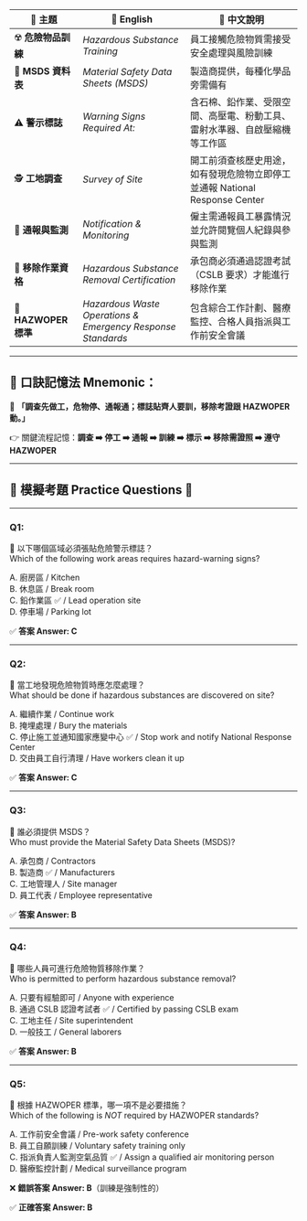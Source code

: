 |🧾 主題|📘 English|📝 中文說明|
|---|---|---|
|☢️ **危險物品訓練**|_Hazardous Substance Training_|員工接觸危險物質需接受安全處理與風險訓練|
|📄 **MSDS 資料表**|_Material Safety Data Sheets (MSDS)_|製造商提供，每種化學品旁需備有|
|⚠️ **警示標誌**|_Warning Signs Required At:_|含石棉、鉛作業、受限空間、高壓電、粉動工具、雷射水準器、自啟壓縮機等工作區|
|🕵️ **工地調查**|_Survey of Site_|開工前須查核歷史用途，如有發現危險物立即停工並通報 National Response Center|
|📢 **通報與監測**|_Notification & Monitoring_|僱主需通報員工暴露情況並允許閱覽個人紀錄與參與監測|
|🧰 **移除作業資格**|_Hazardous Substance Removal Certification_|承包商必須通過認證考試（CSLB 要求）才能進行移除作業|
|🧪 **HAZWOPER 標準**|_Hazardous Waste Operations & Emergency Response Standards_|包含綜合工作計劃、醫療監控、合格人員指派與工作前安全會議|

---

## 🧠 口訣記憶法 Mnemonic：

🎯 **「調查先做工，危物停、通報通；標誌貼齊人要訓，移除考證跟 HAZWOPER 動。」**

👉 關鍵流程記憶：**調查 ➡️ 停工 ➡️ 通報 ➡️ 訓練 ➡️ 標示 ➡️ 移除需證照 ➡️ 遵守 HAZWOPER**

---

## 📝 模擬考題 Practice Questions 📘

---

### Q1:

📌 以下哪個區域必須張貼危險警示標誌？  
Which of the following work areas requires hazard-warning signs?

A. 廚房區 / Kitchen  
B. 休息區 / Break room  
C. 鉛作業區 ✅ / Lead operation site  
D. 停車場 / Parking lot

✅ **答案 Answer: C**

---

### Q2:

📌 當工地發現危險物質時應怎麼處理？  
What should be done if hazardous substances are discovered on site?

A. 繼續作業 / Continue work  
B. 掩埋處理 / Bury the materials  
C. 停止施工並通知國家應變中心 ✅ / Stop work and notify National Response Center  
D. 交由員工自行清理 / Have workers clean it up

✅ **答案 Answer: C**

---

### Q3:

📌 誰必須提供 MSDS？  
Who must provide the Material Safety Data Sheets (MSDS)?

A. 承包商 / Contractors  
B. 製造商 ✅ / Manufacturers  
C. 工地管理人 / Site manager  
D. 員工代表 / Employee representative

✅ **答案 Answer: B**

---

### Q4:

📌 哪些人員可進行危險物質移除作業？  
Who is permitted to perform hazardous substance removal?

A. 只要有經驗即可 / Anyone with experience  
B. 通過 CSLB 認證考試者 ✅ / Certified by passing CSLB exam  
C. 工地主任 / Site superintendent  
D. 一般技工 / General laborers

✅ **答案 Answer: B**

---

### Q5:

📌 根據 HAZWOPER 標準，哪一項不是必要措施？  
Which of the following is _NOT_ required by HAZWOPER standards?

A. 工作前安全會議 / Pre-work safety conference  
B. 員工自願訓練 / Voluntary safety training only  
C. 指派負責人監測空氣品質 ✅ / Assign a qualified air monitoring person  
D. 醫療監控計劃 / Medical surveillance program

❌ **錯誤答案 Answer: B**（訓練是強制性的）

✅ **正確答案 Answer: B**